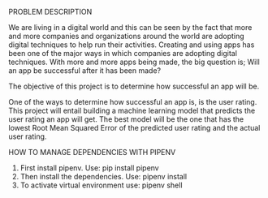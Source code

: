 PROBLEM DESCRIPTION

We are living in a digital world and this can be seen by the fact that more and more companies and organizations around the world are adopting digital techniques to help run their activities.
Creating and using apps has been one of the major ways in which companies are adopting digital techniques. With more and more apps being made, the big question is; Will an app be successful after it has been made?

The objective of this project is to determine how successful an app will be.

One of the ways to determine how successful an app is, is the user rating. This project will entail building a machine learning model that predicts the user rating an app will get. The best model will be the one that has the lowest Root Mean Squared Error of the predicted user rating and the actual user rating.

HOW TO MANAGE DEPENDENCIES WITH PIPENV
1. First install pipenv. Use: pip install pipenv
2. Then install the dependencies. Use: pipenv install
3. To activate virtual environment use: pipenv shell
